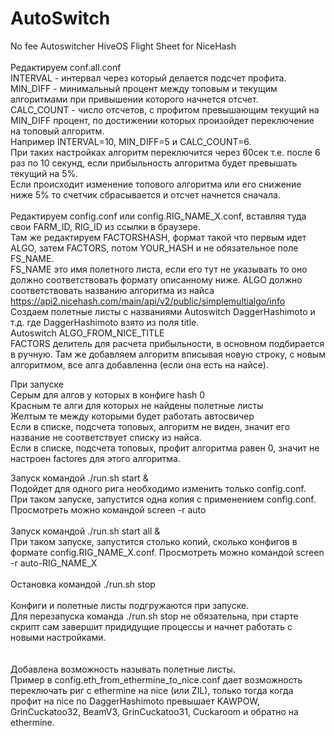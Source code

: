 # AutoSwitch
No fee Autoswitcher HiveOS Flight Sheet for NiceHash<br><br>
Редактируем conf.all.conf<br>
INTERVAL - интервал через который делается подсчет профита.<br>
MIN_DIFF - минимальный процент между топовым и текущим алгоритмами при привышении которого начнется отсчет.<br>
CALC_COUNT - число отсчетов, с профитом превышающим текущий на MIN_DIFF процент, по достижении которых произойдет переключение на топовый алгоритм. <br>
Например INTERVAL=10, MIN_DIFF=5 и CALC_COUNT=6.<br>
При таких настройках алгоритм переключится через 60сек т.е. после 6 раз по 10 секунд, если прибыльность алгоритма будет превышать текущий на 5%. <br>
Если происходит изменение топового алгоритма или его снижение ниже 5% то счетчик сбрасывается и отсчет начнется сначала.<br><br>
Редактируем config.conf или config.RIG_NAME_X.conf, вставляя туда свои FARM_ID, RIG_ID из ссылки в браузере.<br>
Там же редактируем FACTORSHASH, формат такой что первым идет ALGO, затем FACTORS, потом YOUR_HASH и не обязательное поле FS_NAME.<br>
FS_NAME это имя полетного листа, если его тут не указывать то оно должно соответствовать формату описанному ниже.
ALGO должно соответствовать названию алгоритма из найса https://api2.nicehash.com/main/api/v2/public/simplemultialgo/info<br>
Создаем полетные листы с названиями Autoswitch DaggerHashimoto и т.д. где DaggerHashimoto взято из поля title. <br>
Autoswitch ALGO_FROM_NICE_TITLE<br>
FACTORS делитель для расчета прибыльности, в основном подбирается в ручную.
Там же добавляем алгоритм вписывая новую строку, с новым алгоритмом, все алга добавленна (если она есть на найсе).<br>

При запуске<br>
Серым для алгов у которых в конфиге hash 0<br>
Красным те алги для которых не найдены полетные листы<br>
Желтым те между которыми будет работать автосвичер<br>
Если в списке, подсчета топовых, алгоритм не виден, значит его название не соответствует списку из найса.<br>
Если в списке, подсчета топовых, профит алгоритма равен 0, значит не настроен factores для этого алгоритма.<br>

Запуск командой ./run.sh start &<br>
Подойдет для одного рига необходимо изменить только config.conf.<br>
При таком запуске, запустится одна копия с применением config.conf.<br>
Просмотреть можно командой screen -r auto<br>
<br>
Запуск командой ./run.sh start all &<br>
При таком запуске, запустится столько копий, сколько конфигов в формате config.RIG_NAME_X.conf. Просмотреть можно командой screen -r auto-RIG_NAME_X<br> 
<br>
Остановка командой ./run.sh stop<br>
<br>
Конфиги и полетные листы подгружаются при запуске.<br>
Для перезапуска команда ./run.sh stop не обязательна, при старте скрипт сам завершит придидущие процессы и начнет работать с новыми настройками. <br>
<br><br>
Добавлена возможность называть полетные листы.<br>
Пример в config.eth_from_ethermine_to_nice.conf дает возможность переключать риг с ethermine на nice (или ZIL), только тогда когда профит на nice по DaggerHashimoto превышает KAWPOW, GrinCuckatoo32, BeamV3, GrinCuckatoo31, Cuckaroom и обратно на ethermine.
